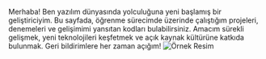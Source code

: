 Merhaba! Ben yazılım dünyasında yolculuğuna yeni başlamış bir geliştiriciyim. Bu sayfada, öğrenme sürecimde üzerinde çalıştığım projeleri, denemeleri ve gelişimimi yansıtan kodları bulabilirsiniz. Amacım sürekli gelişmek, yeni teknolojileri keşfetmek ve açık kaynak kültürüne katkıda bulunmak. Geri bildirimlere her zaman açığım!
<img src="ornek.jpg" alt="Örnek Resim"/>
